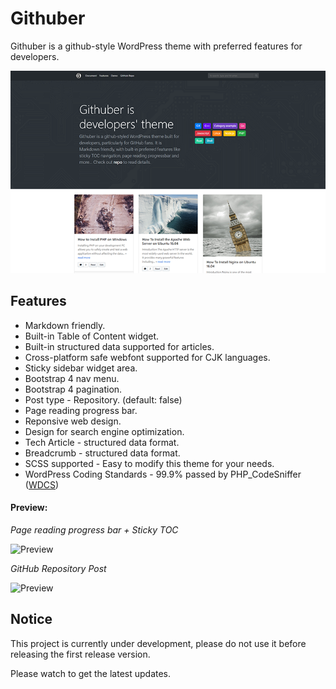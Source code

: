 # Githuber

Githuber is a github-style WordPress theme with preferred features for developers.

![Cover](./screenshot.png)


## Features

- Markdown friendly.
- Built-in Table of Content widget.
- Built-in structured data supported for articles.
- Cross-platform safe webfont supported for CJK languages.
- Sticky sidebar widget area.
- Bootstrap 4 nav menu.
- Bootstrap 4 pagination.
- Post type - Repository. (default: false)
- Page reading progress bar.
- Reponsive web design.
- Design for search engine optimization.
- Tech Article - structured data format.
- Breadcrumb - structured data format.
- SCSS supported - Easy to modify this theme for your needs.
- WordPress Coding Standards - 99.9% passed by PHP_CodeSniffer ([WDCS](https://github.com/WordPress-Coding-Standards/WordPress-Coding-Standards))


#### Preview:

*Page reading progress bar + Sticky TOC*

![Preview](https://i.imgur.com/soYQjth.png)

*GitHub Repository Post*

![Preview](https://i.imgur.com/IUF2zCT.png)

## Notice

This project is currently under development, please do not use it before releasing the first release version.

Please watch to get the latest updates.

